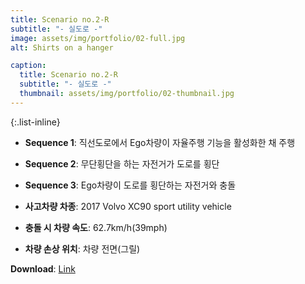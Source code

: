 ```yaml
---
title: Scenario no.2-R
subtitle: "- 실도로 -"
image: assets/img/portfolio/02-full.jpg
alt: Shirts on a hanger

caption:
  title: Scenario no.2-R
  subtitle: "- 실도로 -"
  thumbnail: assets/img/portfolio/02-thumbnail.jpg
--- 
```


{:.list-inline}
- **Sequence 1**: 직선도로에서 Ego차량이 자율주행 기능을 활성화한 채 주행
- **Sequence 2**: 무단횡단을 하는 자전거가 도로를 횡단
- **Sequence 3**: Ego차량이 도로를 횡단하는 자전거와 충돌

- **사고차량 차종**: 2017 Volvo XC90 sport utility vehicle
- **충돌 시 차량 속도**: 62.7km/h(39mph)
- **차량 손상 위치**: 차량 전면(그릴)

**Download**: [Link  ](https://gofile.me/5HZpx/sm2y3svV3)